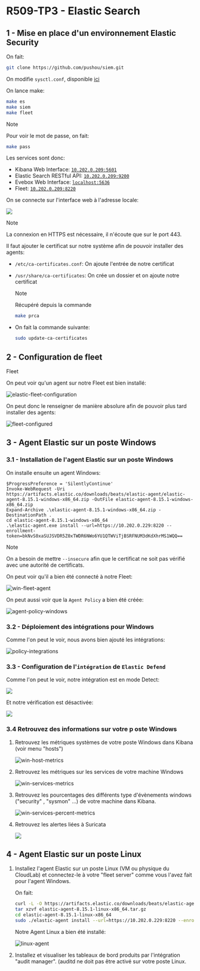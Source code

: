 # R509-TP3 - Elastic Search

## 1 - Mise en place d'un environnement Elastic Security

On fait:

```sh
git clone https://github.com/pushou/siem.git
```

On modifie `sysctl.conf`, disponible [ici](./src/sysctl.conf)

On lance make:

```sh
make es
make siem
make fleet
```

> [!NOTE]
> Pour voir le mot de passe, on fait:
>
> ```sh
> make pass
> ```

Les services sont donc:

- Kibana Web Interface: [`10.202.0.209:5601`](https://127.0.0.1:5601)
- Elastic Search RESTful API: [`10.202.0.209:9200`](https://10.202.0.209:9200)
- Evebox Web Interface: [`localhost:5636`](http://localhost:5636)
- Fleet: [`10.202.0.209:8220`](https://10.202.0.209:8220)

On se connecte sur l'interface web à l'adresse locale:

![](./src/img/elastic-web-interface.png)

> [!NOTE]
> La connexion en HTTPS est nécessaire, il n'écoute que sur le port 443.

Il faut ajouter le certificat sur notre système afin de pouvoir installer des agents:

- `/etc/ca-certificates.conf`: On ajoute l'entrée de notre certificat
- `/usr/share/ca-certificates`: On crée un dossier et on ajoute notre certificat

    > [!NOTE]
    > Récupéré depuis la commande
    >
    > ```sh
    > make prca
    > ```

- On fait la commande suivante:

    ```sh
    sudo update-ca-certificates
    ```

## 2 - Configuration de fleet

Fleet

On peut voir qu'un agent sur notre Fleet est bien installé:

![elastic-fleet-configuration](./src/img/elastic-fleet-configuration.png)

On peut donc le renseigner de manière absolure afin de pouvoir plus tard installer des agents:

![fleet-configured](./src/img/fleet-configured.png)

## 3 - Agent Elastic sur un poste Windows

### 3.1 - Installation de l'agent Elastic sur un poste Windows

On installe ensuite un agent Windows:

```pwsh
$ProgressPreference = 'SilentlyContinue'
Invoke-WebRequest -Uri https://artifacts.elastic.co/downloads/beats/elastic-agent/elastic-agent-8.15.1-windows-x86_64.zip -OutFile elastic-agent-8.15.1-windows-x86_64.zip
Expand-Archive .\elastic-agent-8.15.1-windows-x86_64.zip -DestinationPath .
cd elastic-agent-8.15.1-windows-x86_64
.\elastic-agent.exe install --url=https://10.202.0.229:8220 --enrollment-token=bkNvS0xaSUJSVDR5Z0xTWDR6NWo6YU1QTWViTjBSRFNUM3dKdXhrMS1WQQ==
```

> [!NOTE]
> On a besoin de mettre `--insecure` afin que le certificat ne soit pas vérifié avec
> une autorité de certificats.

On peut voir qu'il a bien été connecté à notre Fleet:

![win-fleet-agent](./src/img/win-fleet-agent-configured.png)

On peut aussi voir que la `Agent Policy` a bien été créée:

![agent-policy-windows](./src/img/agent-policy-windows.png)

### 3.2 - Déploiement des intégrations pour Windows

Comme l'on peut le voir, nous avons bien ajouté les intégrations:

![policy-integrations](./src/img/policy-integrations.png)

### 3.3 - Configuration de l'`intégration` de `Elastic Defend`

Comme l'on peut le voir, notre intégration est en mode Detect:

![](./src/img/elastic-defend-detect.png)

Et notre vérification est désactivée:

![](./src/img/elastic-defend-verif-host.png)

### 3.4 Retrouvez des informations sur votre p oste Windows

1. Retrouvez les métriques systèmes de votre poste Windows dans Kibana (voir menu "hosts")

    ![win-host-metrics](./src/img/win-host-metrics.png)

2. Retrouvez les métriques sur les services de votre machine Windows

    ![win-services-metrics](./src/img/win-services-metrics.png)

3. Retrouvez les pourcentages des différents type d'évènements windows
    ("security" , "sysmon" ...) de votre machine dans Kibana.

    ![win-services-percent-metrics](./src/img/win-services-percent-metrics.png)

4. Retrouvez les alertes liées à Suricata

    ![](./src/img/)

## 4 - Agent Elastic sur un poste Linux

1. Installez l'agent Elastic sur un poste Linux (VM ou physique du CloudLab) et connectez-le à votre 
    "fleet server" comme vous l'avez fait pour l'agent Windows.

    On fait:

    ```sh
    curl -L -O https://artifacts.elastic.co/downloads/beats/elastic-agent/elastic-agent-8.15.1-linux-x86_64.tar.gz
    tar xzvf elastic-agent-8.15.1-linux-x86_64.tar.gz
    cd elastic-agent-8.15.1-linux-x86_64
    sudo ./elastic-agent install --url=https://10.202.0.229:8220 --enrollment-token=cFRrNkpKSUJlNXFVWXptRTdHUzI6TVNLaUJBeEZSOWkybGVjejNXR3JGdw==
    ```

    Notre Agent Linux a bien été installé:

    ![linux-agent](./src/img/linux-agent.png)

2. Installez et visualiser les tableaux de bord produits par l'intégration "audit manager". (auditd ne
    doit pas être activé sur votre poste Linux.

